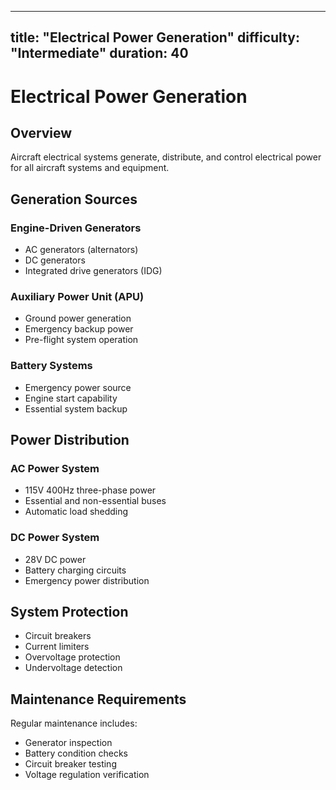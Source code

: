 
---
title: "Electrical Power Generation"
difficulty: "Intermediate"
duration: 40
---

# Electrical Power Generation

## Overview

Aircraft electrical systems generate, distribute, and control electrical power for all aircraft systems and equipment.

## Generation Sources

### Engine-Driven Generators
- AC generators (alternators)
- DC generators
- Integrated drive generators (IDG)

### Auxiliary Power Unit (APU)
- Ground power generation
- Emergency backup power
- Pre-flight system operation

### Battery Systems
- Emergency power source
- Engine start capability
- Essential system backup

## Power Distribution

### AC Power System
- 115V 400Hz three-phase power
- Essential and non-essential buses
- Automatic load shedding

### DC Power System
- 28V DC power
- Battery charging circuits
- Emergency power distribution

## System Protection

- Circuit breakers
- Current limiters
- Overvoltage protection
- Undervoltage detection

## Maintenance Requirements

Regular maintenance includes:
- Generator inspection
- Battery condition checks
- Circuit breaker testing
- Voltage regulation verification
